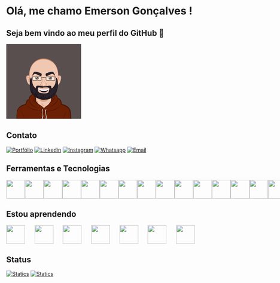 # Olá, me chamo Emerson Gonçalves ! 
## Seja bem vindo ao meu perfil do GitHub 👋

<img src="./images/AvatarMaker.png" width="200px">

## Contato
[![Portfólio](https://img.shields.io/badge/website-000000?style=for-the-badge&logo=About.me&logoColor=white)]()
[![Linkedin](https://img.shields.io/badge/LinkedIn-0077B5?style=for-the-badge&logo=linkedin&logoColor=white)](https://www.linkedin.com/in/emerson-goncalves-dos-santos/)
[![Instagram](https://img.shields.io/badge/Instagram-E4405F?style=for-the-badge&logo=instagram&logoColor=white)]()
[![Whatsapp](https://img.shields.io/badge/WhatsApp-0a8967?style=for-the-badge&logo=whatsapp&logoColor=white)]()
[![Email](https://img.shields.io/badge/Gmail-D14836?style=for-the-badge&logo=gmail&logoColor=white)]()


## Ferramentas e Tecnologias
<div style="display: flex; justify-content: space-between; gap:35 px;">
<img src="https://cdn.jsdelivr.net/gh/devicons/devicon/icons/html5/html5-original.svg"  width="50px" height="50px"/>
<img src="https://cdn.jsdelivr.net/gh/devicons/devicon/icons/css3/css3-original.svg" width="50px" height="50px"/>
<img src="https://cdn.jsdelivr.net/gh/devicons/devicon/icons/javascript/javascript-original.svg" width="50px" height="50px"/>
<img src="https://cdn.jsdelivr.net/gh/devicons/devicon/icons/typescript/typescript-original.svg" width="50px" height="50px"/>
<img src="https://cdn.jsdelivr.net/gh/devicons/devicon/icons/git/git-original.svg" width="50px" height="50px"/>
<img src="https://cdn.jsdelivr.net/gh/devicons/devicon/icons/github/github-original-wordmark.svg" width="50px" height="50px"/>
<img src="https://cdn.jsdelivr.net/gh/devicons/devicon/icons/react/react-original.svg" width="50px" height="50px"/>
<img src="https://cdn.jsdelivr.net/gh/devicons/devicon/icons/nodejs/nodejs-original.svg" width="50px" height="50px"/>
<img src="https://cdn.jsdelivr.net/gh/devicons/devicon/icons/postgresql/postgresql-original.svg" width="50px" height="50px"/>
<img src="https://cdn.jsdelivr.net/gh/devicons/devicon/icons/mysql/mysql-original.svg" width="50px" height="50px"/>
<img src="https://cdn.jsdelivr.net/gh/devicons/devicon/icons/express/express-original.svg" width="50px" height="50px"/>
<img src="https://cdn.jsdelivr.net/gh/devicons/devicon/icons/sqlite/sqlite-original.svg" width="50px" height="50px"/>
<img src="https://cdn.jsdelivr.net/gh/devicons/devicon/icons/python/python-original.svg" width="50px" height="50px"/>
<img src="https://cdn.jsdelivr.net/gh/devicons/devicon/icons/django/django-plain.svg" width="50px" height="50px"/>
<img src="https://cdn.jsdelivr.net/gh/devicons/devicon/icons/npm/npm-original-wordmark.svg" width="50px" height="50px"/>
<img src="https://cdn.jsdelivr.net/gh/devicons/devicon/icons/yarn/yarn-original.svg" width="50px" height="50px"/>
<img src="https://cdn.jsdelivr.net/gh/devicons/devicon/icons/ubuntu/ubuntu-plain.svg" width="50px" height="50px"/>
</div>

## Estou aprendendo

<div style="display: flex; justify-content: space-between; gap:15px;">
<img src="https://cdn.jsdelivr.net/gh/devicons/devicon/icons/bootstrap/bootstrap-original.svg" width="50px" height="50px"/>
<img src="https://cdn.jsdelivr.net/gh/devicons/devicon/icons/docker/docker-original.svg" width="50px" height="50px"/>
<img src="https://cdn.jsdelivr.net/gh/devicons/devicon/icons/graphql/graphql-plain.svg" width="50px" height="50px"/>
<img src="https://cdn.jsdelivr.net/gh/devicons/devicon/icons/jest/jest-plain.svg" width="50px" height="50px"/>
<img src="https://cdn.jsdelivr.net/gh/devicons/devicon/icons/mongodb/mongodb-original.svg" width="50px" height="50px"/>
<img src="https://cdn.jsdelivr.net/gh/devicons/devicon/icons/nextjs/nextjs-original.svg" width="50px" height="50px"/>
<img src="https://cdn.jsdelivr.net/gh/devicons/devicon/icons/sass/sass-original.svg" width="50px" height="50px"/>
</div>


## Status
[![Statics](https://github-readme-stats.vercel.app/api?username=emergs&theme=blue-green)]()
[![Statics](https://github-readme-stats.vercel.app/api/top-langs/?username=emergs&theme=blue-green)]()



<!--
**emergs/emergs** is a ✨ _special_ ✨ repository because its `README.md` (this file) appears on your GitHub profile.

Here are some ideas to get you started:

- 🔭 I’m currently working on ...
- 🌱 I’m currently learning ...
- 👯 I’m looking to collaborate on ...
- 🤔 I’m looking for help with ...
- 💬 Ask me about ...
- 📫 How to reach me: ...
- 😄 Pronouns: ...
- ⚡ Fun fact: ...
-->
